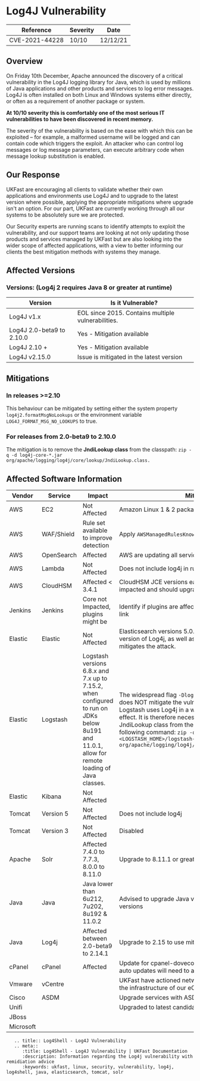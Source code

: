 # Log4J Vulnerability

| Reference      | Severity | Date     |
|----------------|----------|----------|
| CVE-2021-44228 | 10/10    | 12/12/21 |

## Overview

On Friday 10th December, Apache announced the discovery of a critical vulnerability in the Log4J logging library for Java, which is used by millions of Java applications and other products and services to log error messages. Log4J is often installed on both Linux and Windows systems either directly, or often as a requirement of another package or system.

**At 10/10 severity this is comfortably one of the most serious IT vulnerabilities to have been discovered in recent memory.**

The severity of the vulnerability is based on the ease with which this can be exploited – for example, a malformed username will be logged and can contain code which triggers the exploit. An attacker who can control log messages or log message parameters, can execute arbitrary code when message lookup substitution is enabled.

## Our Response

UKFast are encouraging all clients to validate whether their own applications and environments use Log4J and to upgrade to the latest version where possible, applying the appropriate mitigations where upgrade isn't an option. For our part, UKFast are currently working through all our systems to be absolutely sure we are protected.

Our Security experts are running scans to identify attempts to exploit the vulnerability, and our support teams are looking at not only updating those products and services managed by UKFast but are also looking into the wider scope of affected applications, with a view to better informing our clients the best mitigation methods with systems they manage.

## Affected Versions

### Versions: (Log4j 2 requires Java 8 or greater at runtime)

|Version	                |Is it Vulnerable?                                 |
|---------------------------|--------------------------------------------------|
|Log4J v1.x  	            |EOL since 2015. Contains multiple vulnerabilities.|
|Log4J 2.0-beta9 to 2.10.0	|Yes - Mitigation available                        |
|Log4J 2.10 + 	            |Yes - Mitigation available                        |
|Log4J v2.15.0	            |Issue is mitigated in the latest version          |

## Mitigations

### In releases >=2.10

This behaviour can be mitigated by setting either the system property `log4j2.formatMsgNoLookups` or the environment variable `LOG4J_FORMAT_MSG_NO_LOOKUPS` to true.

### For releases from 2.0-beta9 to 2.10.0

The mitigation is to remove the **JndiLookup class** from the classpath: `zip -q -d log4j-core-*.jar org/apache/logging/log4j/core/lookup/JndiLookup.class.`

## Affected Software Information

| Vendor    | Service    | Impact               | Mitigation                                                    | Links |
|-----------|------------|----------------------|---------------------------------------------------------------|--------|
| AWS       | EC2        | Not Affected         | Amazon Linux 1 & 2 package versions are not affected.         | [1](https://aws.amazon.com/security/security-bulletins/AWS-2021-005/) |
| AWS       | WAF/Shield | Rule set available to improve detection | Apply `AWSManagedRulesKnownBadInputsRuleSet` to ACL | [1](https://aws.amazon.com/security/security-bulletins/AWS-2021-005/) |
| AWS       | OpenSearch | Affected             | AWS are updating all service domains                          | [1](https://aws.amazon.com/security/security-bulletins/AWS-2021-005/) |
| AWS       | Lambda     | Not Affected         | Does not include log4j in runtimes or containers              | [1](https://aws.amazon.com/security/security-bulletins/AWS-2021-005/) |
| AWS       | CloudHSM   | Affected < 3.4.1     | CloudHSM JCE versions earlier than 3.4.1, you may be impacted and should upgrade to version 3.4.1 or higher  | [1](https://aws.amazon.com/security/security-bulletins/AWS-2021-005/) |
| Jenkins   | Jenkins    | Core not Impacted, plugins might be | Identify if plugins are affected using the groovy script in link  | [1](https://www.jenkins.io/blog/2021/12/10/log4j2-rce-CVE-2021-44228/) |
| Elastic   | Elastic    | Not Affected         | Elasticsearch versions 5.0.0+ contain a vulnerable version of Log4j, as well as the Security Manager which mitigates the attack. | [1](https://discuss.elastic.co/t/apache-log4j2-remote-code-execution-rce-vulnerability-cve-2021-44228-esa-2021-31/291476) |
| Elastic   | Logstash   | Logstash versions 6.8.x and 7.x up to 7.15.2, when configured to run on JDKs below 8u191 and 11.0.1, allow for remote loading of Java classes. | The widespread flag `-Dlog4j2.formatMsgNoLookups=true` does NOT mitigate the vulnerability in Logstash, as Logstash uses Log4j in a way where the flag has no effect. It is therefore necessary to remove the JndiLookup class from the log4j2 core jar, with the following command: `zip -q -d <LOGSTASH_HOME>/logstash-core/lib/jars/log4j-core-2.* org/apache/logging/log4j/core/lookup/JndiLookup.class` | [1](https://discuss.elastic.co/t/apache-log4j2-remote-code-execution-rce-vulnerability-cve-2021-44228-esa-2021-31/291476) |
| Elastic   | Kibana     | Not Affected         |                                                               | [1](https://discuss.elastic.co/t/apache-log4j2-remote-code-execution-rce-vulnerability-cve-2021-44228-esa-2021-31/291476) |
| Tomcat    | Version 5  | Not Affected         | Does not include log4j                                        | [1](https://access.redhat.com/solutions/6577191) |
| Tomcat    | Version 3  | Not Affected         | Disabled                                                      | [1](https://access.redhat.com/solutions/6577191) |
| Apache    | Solr       | Affected 7.4.0 to 7.7.3, 8.0.0 to 8.11.0     | Upgrade to 8.11.1 or greater          | [1](https://solr.apache.org/security.html#apache-solr-affected-by-apache-log4j-cve-2021-44228) |
| Java      | Java       | Java lower than 6u212, 7u202, 8u192 & 11.0.2 | Advised to upgrade Java version above the impacted versions | [1](https://www.veracode.com/blog/security-news/urgent-analysis-and-remediation-guidance-log4j-zero-day-rce-cve-2021-44228) |
| Java      | Log4j      | Affected between 2.0-beta9 to 2.14.1         | Upgrade to 2.15 to use mitigation     | [1](https://logging.apache.org/log4j/2.x/security.html) |
| cPanel    | cPanel     | Affected             | Update for cpanel-dovecot-solr released. Those without auto updates will need to action manually | [1](https://forums.cpanel.net/threads/log4j-cve-2021-44228-does-it-affect-cpanel.696249/#post-2890493) |
| Vmware    | vCentre    |                      | UKFast have actioned network changes to reduce risk to the infrastructure of our eCloud Product | [1](https://kb.vmware.com/s/article/87081?lang=en_US) |
| Cisco     | ASDM       |                      | Upgrade services with ASDM.                                   | [1](https://tools.cisco.com/security/center/content/CiscoSecurityAdvisory/cisco-sa-apache-log4j-qRuKNEbd) |
| Unifi     |            |                      | Upgraded to latest candidate fix 6.5.54 see notes for link    | [1](https://community.ui.com/releases/UniFi-Network-Application-6-5-54/d717f241-48bb-4979-8b10-99db36ddabe1) |
| JBoss     |            |                      |                                                               |         |
| Microsoft |            |                      |                                                               | [1](https://msrc-blog.microsoft.com/2021/12/11/microsofts-response-to-cve-2021-44228-apache-log4j2/) |

```eval_rst
   .. title:: Log4Shell - Log4J Vulnerability
   .. meta::
      :title: Log4Shell - Log4J Vulnerability | UKFast Documentation
      :description: Information regarding the Log4j vulnerability with remidiation advice
      :keywords: ukfast, linux, security, vulnerability, log4j, log4shell, java, elasticsearch, tomcat, solr
```
